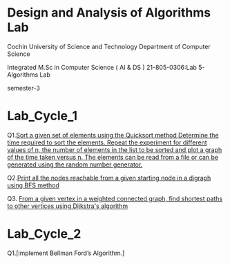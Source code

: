 # Design and Analysis of Algorithms Lab
Cochin University of Science and Technology
Department of Computer Science

Integrated M.Sc in Computer Science ( AI & DS )
21-805-0306:Lab 5-Algorithms Lab

semester-3

# Lab_Cycle_1   
 Q1.[Sort a given set of elements using the Quicksort method Determine the time required to sort the elements. Repeat the experiment for different values of n, the number of elements in the list to be sorted and plot a graph of the time taken versus n. The elements can be read from a file or can be generated using the random number generator.](https://github.com/abhishekmohank/DAA/blob/main/Lab_Cycle_1/Q1_DA.cpp)

    
Q2.[Print all the nodes reachable from a given starting node in a digraph using BFS method ](https://github.com/abhishekmohank/DAA/blob/main/Lab_Cycle_1/Q2.DA.cpp)

Q3. [From a given vertex in a weighted connected graph, find shortest paths to other vertices using Dijkstra's algorithm](#faqs)

# Lab_Cycle_2
Q1.[implement Bellman Ford’s Algorithm.]
